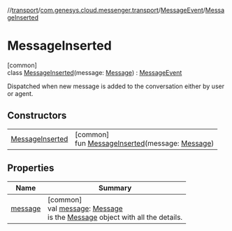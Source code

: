 //[transport](../../../../index.md)/[com.genesys.cloud.messenger.transport](../../index.md)/[MessageEvent](../index.md)/[MessageInserted](index.md)

# MessageInserted

[common]\
class [MessageInserted](index.md)(message: [Message](../../-message/index.md)) : [MessageEvent](../index.md)

Dispatched when new message is added to the conversation either by user or agent.

## Constructors

| | |
|---|---|
| [MessageInserted](-message-inserted.md) | [common]<br>fun [MessageInserted](-message-inserted.md)(message: [Message](../../-message/index.md)) |

## Properties

| Name | Summary |
|---|---|
| [message](message.md) | [common]<br>val [message](message.md): [Message](../../-message/index.md)<br>is the [Message](../../-message/index.md) object with all the details. |
